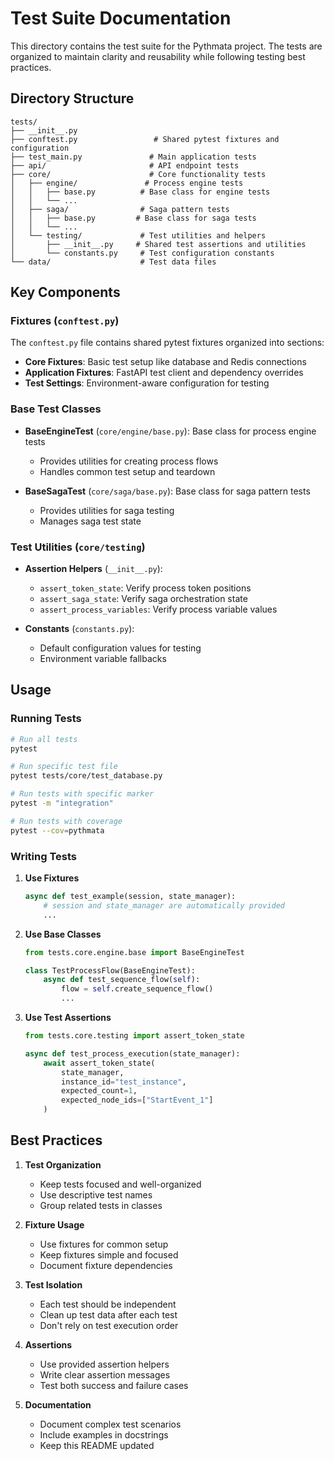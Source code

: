 # Test Suite Documentation

This directory contains the test suite for the Pythmata project. The tests are organized to maintain clarity and reusability while following testing best practices.

## Directory Structure

```
tests/
├── __init__.py
├── conftest.py                 # Shared pytest fixtures and configuration
├── test_main.py               # Main application tests
├── api/                       # API endpoint tests
├── core/                      # Core functionality tests
│   ├── engine/               # Process engine tests
│   │   ├── base.py          # Base class for engine tests
│   │   └── ...
│   ├── saga/                # Saga pattern tests
│   │   ├── base.py         # Base class for saga tests
│   │   └── ...
│   └── testing/             # Test utilities and helpers
│       ├── __init__.py     # Shared test assertions and utilities
│       └── constants.py     # Test configuration constants
└── data/                    # Test data files
```

## Key Components

### Fixtures (`conftest.py`)

The `conftest.py` file contains shared pytest fixtures organized into sections:

- **Core Fixtures**: Basic test setup like database and Redis connections
- **Application Fixtures**: FastAPI test client and dependency overrides
- **Test Settings**: Environment-aware configuration for testing

### Base Test Classes

- **BaseEngineTest** (`core/engine/base.py`): Base class for process engine tests
  - Provides utilities for creating process flows
  - Handles common test setup and teardown

- **BaseSagaTest** (`core/saga/base.py`): Base class for saga pattern tests
  - Provides utilities for saga testing
  - Manages saga test state

### Test Utilities (`core/testing`)

- **Assertion Helpers** (`__init__.py`):
  - `assert_token_state`: Verify process token positions
  - `assert_saga_state`: Verify saga orchestration state
  - `assert_process_variables`: Verify process variable values

- **Constants** (`constants.py`):
  - Default configuration values for testing
  - Environment variable fallbacks

## Usage

### Running Tests

```bash
# Run all tests
pytest

# Run specific test file
pytest tests/core/test_database.py

# Run tests with specific marker
pytest -m "integration"

# Run tests with coverage
pytest --cov=pythmata
```

### Writing Tests

1. **Use Fixtures**
   ```python
   async def test_example(session, state_manager):
       # session and state_manager are automatically provided
       ...
   ```

2. **Use Base Classes**
   ```python
   from tests.core.engine.base import BaseEngineTest

   class TestProcessFlow(BaseEngineTest):
       async def test_sequence_flow(self):
           flow = self.create_sequence_flow()
           ...
   ```

3. **Use Test Assertions**
   ```python
   from tests.core.testing import assert_token_state

   async def test_process_execution(state_manager):
       await assert_token_state(
           state_manager,
           instance_id="test_instance",
           expected_count=1,
           expected_node_ids=["StartEvent_1"]
       )
   ```

## Best Practices

1. **Test Organization**
   - Keep tests focused and well-organized
   - Use descriptive test names
   - Group related tests in classes

2. **Fixture Usage**
   - Use fixtures for common setup
   - Keep fixtures simple and focused
   - Document fixture dependencies

3. **Test Isolation**
   - Each test should be independent
   - Clean up test data after each test
   - Don't rely on test execution order

4. **Assertions**
   - Use provided assertion helpers
   - Write clear assertion messages
   - Test both success and failure cases

5. **Documentation**
   - Document complex test scenarios
   - Include examples in docstrings
   - Keep this README updated
